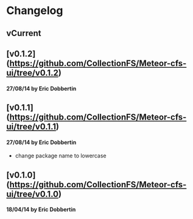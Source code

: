 # Changelog

## vCurrent
## [v0.1.2] (https://github.com/CollectionFS/Meteor-cfs-ui/tree/v0.1.2)
#### 27/08/14 by Eric Dobbertin
## [v0.1.1] (https://github.com/CollectionFS/Meteor-cfs-ui/tree/v0.1.1)
#### 27/08/14 by Eric Dobbertin
- change package name to lowercase

## [v0.1.0] (https://github.com/CollectionFS/Meteor-cfs-ui/tree/v0.1.0)
#### 18/04/14 by Eric Dobbertin
